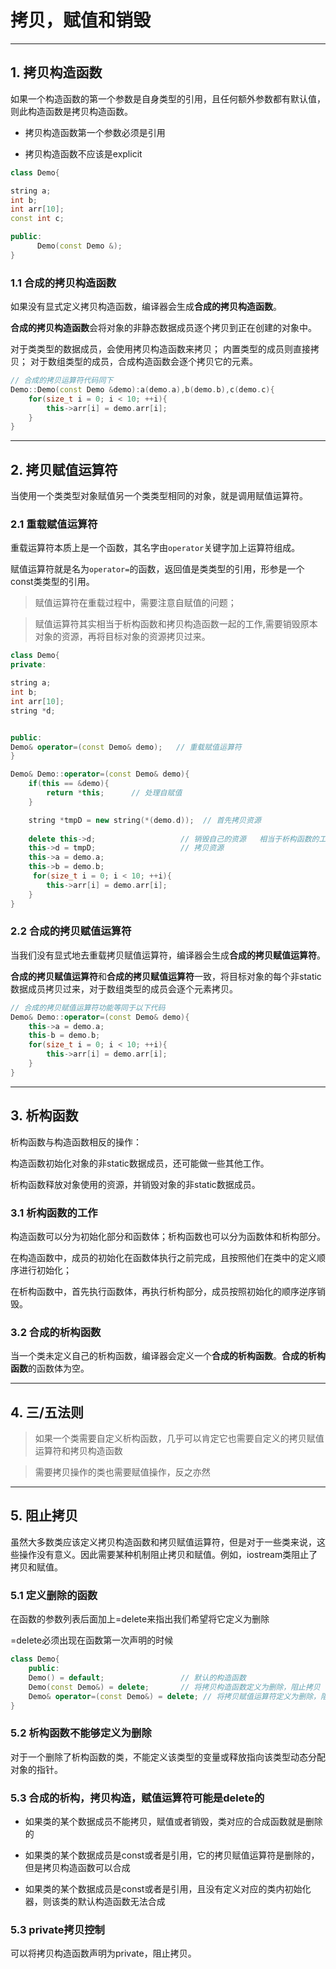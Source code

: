 # 拷贝，赋值和销毁

---

## 1. 拷贝构造函数

如果一个构造函数的第一个参数是自身类型的引用，且任何额外参数都有默认值，则此构造函数是拷贝构造函数。

- 拷贝构造函数第一个参数必须是引用

- 拷贝构造函数不应该是explicit

```c++
class Demo{

string a;
int b;
int arr[10];
const int c;

public:
      Demo(const Demo &);
}
```

### 1.1 合成的拷贝构造函数

如果没有显式定义拷贝构造函数，编译器会生成**合成的拷贝构造函数**。

**合成的拷贝构造函数**会将对象的非静态数据成员逐个拷贝到正在创建的对象中。

对于类类型的数据成员，会使用拷贝构造函数来拷贝；
内置类型的成员则直接拷贝；
对于数组类型的成员，合成构造函数会逐个拷贝它的元素。


```c++
// 合成的拷贝运算符代码同下
Demo::Demo(const Demo &demo):a(demo.a),b(demo.b),c(demo.c){
    for(size_t i = 0; i < 10; ++i){
        this->arr[i] = demo.arr[i];
    }
}

```

---

## 2. 拷贝赋值运算符

当使用一个类类型对象赋值另一个类类型相同的对象，就是调用赋值运算符。

### 2.1 重载赋值运算符

重载运算符本质上是一个函数，其名字由`operator`关键字加上运算符组成。

赋值运算符就是名为`operator=`的函数，返回值是类类型的引用，形参是一个const类类型的引用。

> 赋值运算符在重载过程中，需要注意自赋值的问题；

> 赋值运算符其实相当于析构函数和拷贝构造函数一起的工作,需要销毁原本对象的资源，再将目标对象的资源拷贝过来。

```c++
class Demo{
private:

string a;
int b;
int arr[10];
string *d;


public:
Demo& operator=(const Demo& demo);   // 重载赋值运算符
}

Demo& Demo::operator=(const Demo& demo){
    if(this == &demo){
        return *this;      // 处理自赋值     
    }

    string *tmpD = new string(*(demo.d));  // 首先拷贝资源
     
    delete this->d;                   // 销毁自己的资源   相当于析构函数的工作
    this->d = tmpD;                   // 拷贝资源
    this->a = demo.a;
    this->b = demo.b;
     for(size_t i = 0; i < 10; ++i){
        this->arr[i] = demo.arr[i];
    }
}

```

### 2.2 合成的拷贝赋值运算符

当我们没有显式地去重载拷贝赋值运算符，编译器会生成**合成的拷贝赋值运算符**。

**合成的拷贝赋值运算符**和**合成的拷贝赋值运算符**一致，将目标对象的每个非static数据成员拷贝过来，对于数组类型的成员会逐个元素拷贝。

```c++
// 合成的拷贝赋值运算符功能等同于以下代码
Demo& Demo::operator=(const Demo& demo){
    this->a = demo.a;
    this-b = demo.b;
    for(size_t i = 0; i < 10; ++i){
        this->arr[i] = demo.arr[i];
    }
}

```

---

## 3. 析构函数

析构函数与构造函数相反的操作：

构造函数初始化对象的非static数据成员，还可能做一些其他工作。

析构函数释放对象使用的资源，并销毁对象的非static数据成员。

### 3.1 析构函数的工作

构造函数可以分为初始化部分和函数体；析构函数也可以分为函数体和析构部分。

在构造函数中，成员的初始化在函数体执行之前完成，且按照他们在类中的定义顺序进行初始化；

在析构函数中，首先执行函数体，再执行析构部分，成员按照初始化的顺序逆序销毁。

### 3.2 合成的析构函数

当一个类未定义自己的析构函数，编译器会定义一个**合成的析构函数**。**合成的析构函数**的函数体为空。

--- 

## 4. 三/五法则

> 如果一个类需要自定义析构函数，几乎可以肯定它也需要自定义的拷贝赋值运算符和拷贝构造函数

> 需要拷贝操作的类也需要赋值操作，反之亦然


---

## 5. 阻止拷贝

虽然大多数类应该定义拷贝构造函数和拷贝赋值运算符，但是对于一些类来说，这些操作没有意义。因此需要某种机制阻止拷贝和赋值。例如，iostream类阻止了拷贝和赋值。

### 5.1 定义删除的函数

在函数的参数列表后面加上=delete来指出我们希望将它定义为删除

=delete必须出现在函数第一次声明的时候

```c++
class Demo{
    public:
    Demo() = default;                 // 默认的构造函数
    Demo(const Demo&) = delete;       // 将拷贝构造函数定义为删除，阻止拷贝
    Demo& operator=(const Demo&) = delete; // 将拷贝赋值运算符定义为删除，阻止赋值
}
```

### 5.2 析构函数不能够定义为删除

对于一个删除了析构函数的类，不能定义该类型的变量或释放指向该类型动态分配对象的指针。

### 5.3 合成的析构，拷贝构造，赋值运算符可能是delete的

- 如果类的某个数据成员不能拷贝，赋值或者销毁，类对应的合成函数就是删除的

- 如果类的某个数据成员是const或者是引用，它的拷贝赋值运算符是删除的，但是拷贝构造函数可以合成

- 如果类的某个数据成员是const或者是引用，且没有定义对应的类内初始化器，则该类的默认构造函数无法合成


### 5.3 private拷贝控制

可以将拷贝构造函数声明为private，阻止拷贝。












